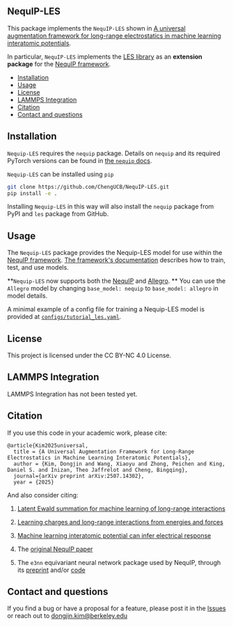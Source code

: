 ## NequIP-LES

This package implements the `NequIP-LES` shown in [A universal augmentation framework for long-range electrostatics in machine learning interatomic potentials](https://arxiv.org/abs/2507.14302).

In particular, `NequIP-LES` implements the [LES library](https://github.com/ChengUCB/les) as an **extension package** for the [NequIP framework](https://github.com/mir-group/nequip).

 - [Installation](#installation)
 - [Usage](#usage)
 - [License](#license)
 - [LAMMPS Integration](#lammps-integration)
 - [Citation](#citation)
 - [Contact and questions](#contact-and-questions)

## Installation
`Nequip-LES` requires the `nequip` package. Details on `nequip` and its required PyTorch versions can be found in [the `nequip` docs](https://nequip.readthedocs.io).

`Nequip-LES` can be installed using `pip`
```bash
git clone https://github.com/ChengUCB/NequIP-LES.git
pip install -e . 
```
Installing `Nequip-LES` in this way will also install the `nequip` package from PyPI and `les` package from GitHub.

## Usage

The `Nequip-LES` package provides the Nequip-LES model for use within the [NequIP framework](https://github.com/mir-group/nequip).
[The framework's documentation](https://nequip.readthedocs.io) describes how  to train, test, and use models.

**`Nequip-LES` now supports both the [NequIP](https://github.com/mir-group/nequip) and [Allegro](https://github.com/mir-group/allegro). **
You can use the `Allegro` model by changing `base_model: nequip` to `base_model: allegro` in model details.

A minimal example of a config file for training a Nequip-LES model is provided at [`configs/tutorial_les.yaml`](configs/tutorial_les.yaml).

## License
This project is licensed under the CC BY-NC 4.0 License.

## LAMMPS Integration

LAMMPS Integration has not been tested yet. 

## Citation

If you use this code in your academic work, please cite:

```text
@article{Kim2025universal,
  title = {A Universal Augmentation Framework for Long-Range Electrostatics in Machine Learning Interatomic Potentials},
  author = {Kim, Dongjin and Wang, Xiaoyu and Zhong, Peichen and King, Daniel S. and Inizan, Theo Jaffrelot and Cheng, Bingqing},
  journal={arXiv preprint arXiv:2507.14302},
  year = {2025}
```

And also consider citing:
 1. [Latent Ewald summation for machine learning of long-range interactions](https://www.nature.com/articles/s41524-025-01577-7)
    
 2. [Learning charges and long-range interactions from energies and forces](https://arxiv.org/abs/2412.15455)
    
 3. [Machine learning interatomic potential can infer electrical response](https://arxiv.org/abs/2504.05169)
 
 4. The [original NequIP paper](https://www.nature.com/articles/s41467-022-29939-5)
    
 5. The `e3nn` equivariant neural network package used by NequIP, through its [preprint](https://arxiv.org/abs/2207.09453) and/or [code](https://github.com/e3nn/e3nn)

## Contact and questions

If you find a bug or have a proposal for a feature, please post it in the [Issues](https://github.com/ChengUCB/NequIP-LES/issues)
or reach out to dongjin.kim@berkeley.edu

